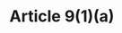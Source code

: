 ---
title: "Article 9(1)(a)"
draft: false
exceptions:
- info51
memberstates:
- MT
score: 3
compensation:
- 
remarks: |
 


link: ""
---